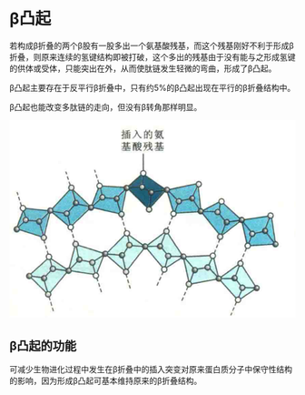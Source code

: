# β凸起

若构成β折叠的两个β股有一股多出一个氨基酸残基，而这个残基刚好不利于形成β折叠，则原来连续的氢键结构即被打破，这个多出的残基由于没有能与之形成氢键的供体或受体，只能突出在外，从而使肽链发生轻微的弯曲，形成了β凸起。

β凸起主要存在于反平行β折叠中，只有约5%的β凸起出现在平行的β折叠结构中。

β凸起也能改变多肽链的走向，但没有β转角那样明显。

![](4.1.png)

## β凸起的功能

可减少生物进化过程中发生在β折叠中的插入突变对原来蛋白质分子中保守性结构的影响，因为形成β凸起可基本维持原来的β折叠结构。

